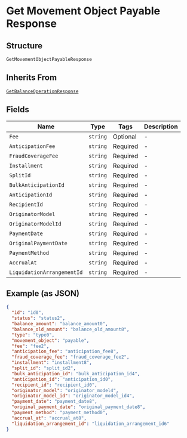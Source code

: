 
# Get Movement Object Payable Response

## Structure

`GetMovementObjectPayableResponse`

## Inherits From

[`GetBalanceOperationResponse`](../../doc/models/get-balance-operation-response.md)

## Fields

| Name | Type | Tags | Description |
|  --- | --- | --- | --- |
| `Fee` | `string` | Optional | - |
| `AnticipationFee` | `string` | Required | - |
| `FraudCoverageFee` | `string` | Required | - |
| `Installment` | `string` | Required | - |
| `SplitId` | `string` | Required | - |
| `BulkAnticipationId` | `string` | Required | - |
| `AnticipationId` | `string` | Required | - |
| `RecipientId` | `string` | Required | - |
| `OriginatorModel` | `string` | Required | - |
| `OriginatorModelId` | `string` | Required | - |
| `PaymentDate` | `string` | Required | - |
| `OriginalPaymentDate` | `string` | Required | - |
| `PaymentMethod` | `string` | Required | - |
| `AccrualAt` | `string` | Required | - |
| `LiquidationArrangementId` | `string` | Required | - |

## Example (as JSON)

```json
{
  "id": "id0",
  "status": "status2",
  "balance_amount": "balance_amount0",
  "balance_old_amount": "balance_old_amount8",
  "type": "type0",
  "movement_object": "payable",
  "fee": "fee2",
  "anticipation_fee": "anticipation_fee8",
  "fraud_coverage_fee": "fraud_coverage_fee2",
  "installment": "installment8",
  "split_id": "split_id2",
  "bulk_anticipation_id": "bulk_anticipation_id4",
  "anticipation_id": "anticipation_id0",
  "recipient_id": "recipient_id0",
  "originator_model": "originator_model4",
  "originator_model_id": "originator_model_id4",
  "payment_date": "payment_date8",
  "original_payment_date": "original_payment_date8",
  "payment_method": "payment_method0",
  "accrual_at": "accrual_at8",
  "liquidation_arrangement_id": "liquidation_arrangement_id6"
}
```

